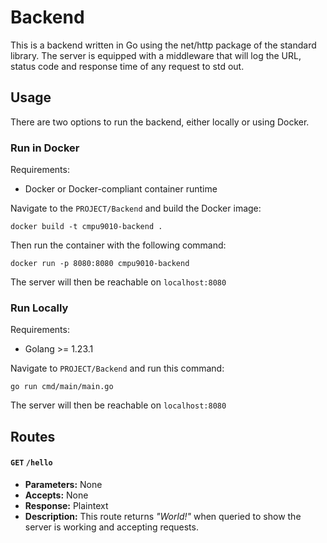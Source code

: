# Backend

This is a backend written in Go using the net/http package of the standard library. The server is equipped with a middleware that will log the URL, status code and response time of any request to std out.

## Usage

There are two options to run the backend, either locally or using Docker. 

### Run in Docker

Requirements:

- Docker or Docker-compliant container runtime

Navigate to the `PROJECT/Backend` and build the Docker image:

```
docker build -t cmpu9010-backend .
```

Then run the container with the following command:

```
docker run -p 8080:8080 cmpu9010-backend
```

The server will then be reachable on `localhost:8080`

### Run Locally

Requirements:

- Golang >= 1.23.1

Navigate to `PROJECT/Backend` and run this command:

```
go run cmd/main/main.go
```

The server will then be reachable on `localhost:8080`

## Routes

#### `GET` `/hello`

- **Parameters:** None  
- **Accepts:** None  
- **Response:** Plaintext  
- **Description:** This route returns _"World!"_ when queried to show the server is working and accepting requests.  
